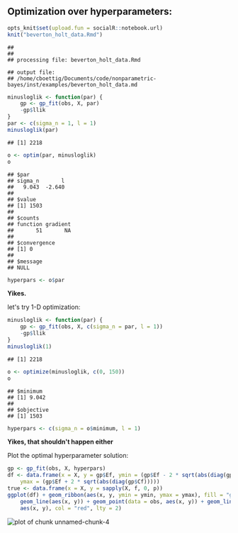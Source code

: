 

## Optimization over hyperparameters:


```r
opts_knit$set(upload.fun = socialR::notebook.url)
knit("beverton_holt_data.Rmd")
```

```
## 
## 
## processing file: beverton_holt_data.Rmd
```

```
## output file:
## /home/cboettig/Documents/code/nonparametric-bayes/inst/examples/beverton_holt_data.md
```




```r
minusloglik <- function(par) {
    gp <- gp_fit(obs, X, par)
    -gp$llik
}
par <- c(sigma_n = 1, l = 1)
minusloglik(par)
```

```
## [1] 2218
```

```r
o <- optim(par, minusloglik)
o
```

```
## $par
## sigma_n       l 
##   9.043  -2.640 
## 
## $value
## [1] 1503
## 
## $counts
## function gradient 
##       51       NA 
## 
## $convergence
## [1] 0
## 
## $message
## NULL
```

```r
hyperpars <- o$par
```


**Yikes.**  

let's try 1-D optimization:



```r
minusloglik <- function(par) {
    gp <- gp_fit(obs, X, c(sigma_n = par, l = 1))
    -gp$llik
}
minusloglik(1)
```

```
## [1] 2218
```

```r
o <- optimize(minusloglik, c(0, 150))
o
```

```
## $minimum
## [1] 9.042
## 
## $objective
## [1] 1503
```

```r
hyperpars <- c(sigma_n = o$minimum, l = 1)
```


**Yikes, that shouldn't happen either**


Plot the optimal hyperparameter solution:


```r
gp <- gp_fit(obs, X, hyperpars)
df <- data.frame(x = X, y = gp$Ef, ymin = (gp$Ef - 2 * sqrt(abs(diag(gp$Cf)))), 
    ymax = (gp$Ef + 2 * sqrt(abs(diag(gp$Cf)))))
true <- data.frame(x = X, y = sapply(X, f, 0, p))
ggplot(df) + geom_ribbon(aes(x, y, ymin = ymin, ymax = ymax), fill = "gray80") + 
    geom_line(aes(x, y)) + geom_point(data = obs, aes(x, y)) + geom_line(data = true, 
    aes(x, y), col = "red", lty = 2)
```

![plot of chunk unnamed-chunk-4](http://carlboettiger.info/assets/figures/2012-11-09-4749fc78a7-unnamed-chunk-4.png) 




